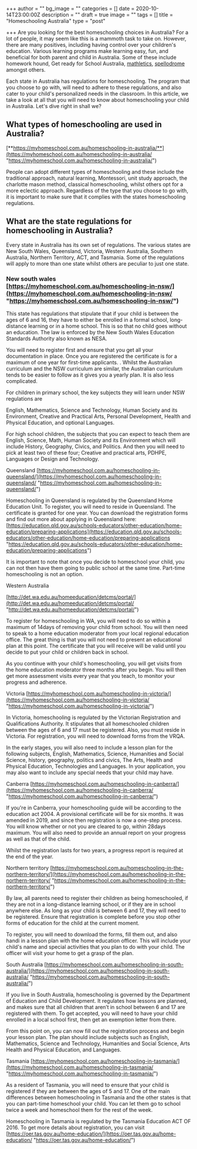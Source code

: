 +++
author = ""
bg_image = ""
categories = []
date = 2020-10-14T23:00:00Z
description = ""
draft = true
image = ""
tags = []
title = "Homeschooling Australia"
type = "post"

+++
Are you looking for the best homeschooling choices in Australia? For a lot of people, it may seem like this is a mammoth task to take on. However, there are many positives, including having control over your children's education. Various learning programs make learning easy, fun, and beneficial for both parent and child in Australia. Some of these include homework hound, Get ready for School Australia, [mathletics](https://www.mathletics.com/), [spellodrome](https://uk.spellodrome.com/) amongst others.

Each state in Australia has regulations for homeschooling. The program that you choose to go with, will need to adhere to these regulations, and also cater to your child's personalized needs in the classroom. In this article, we take a look at all that you will need to know about homeschooling your child in Australia. Let's dive right in shall we?

## What types of homeschooling are used in Australia?

[**https://myhomeschool.com.au/homeschooling-in-australia/**](https://myhomeschool.com.au/homeschooling-in-australia/ "https://myhomeschool.com.au/homeschooling-in-australia/")

People can adopt different types of homeschooling and these include the traditional approach, natural learning, Montessori, unit study approach, the charlotte mason method, classical homeschooling, whilst others opt for a more eclectic approach. Regardless of the type that you choose to go with, it is important to make sure that it complies with the states homeschooling regulations.

## What are the state regulations for homeschooling in Australia?

Every state in Australia has its own set of regulations. The various states are New South Wales, Queensland, Victoria, Western Australia, Southern Australia, Northern Territory, ACT, and Tasmania. Some of the regulations will apply to more than one state whilst others are peculiar to just one state.

### New south wales [https://myhomeschool.com.au/homeschooling-in-nsw/](https://myhomeschool.com.au/homeschooling-in-nsw/ "https://myhomeschool.com.au/homeschooling-in-nsw/")

This state has regulations that stipulate that if your child is between the ages of 6 and 16, they have to either be enrolled in a formal school, long-distance learning or in a home school. This is so that no child goes without an education. The law is enforced by the New South Wales Education Standards Authority also known as NESA.

You will need to register first and ensure that you get all your documentation in place. Once you are registered the certificate is for a maximum of one year for first-time applicants. . Whilst the Australian curriculum and the NSW curriculum are similar, the Australian curriculum tends to be easier to follow as it gives you a yearly plan. It is also less complicated.

For children in primary school, the key subjects they will learn under NSW regulations are

English, Mathematics, Science and Technology, Human Society and its Environment, Creative and Practical Arts, Personal Development, Health and Physical Education, and optional Languages.

For high school children, the subjects that you can expect to teach them are English, Science, Math, Human Society and its Environment which will include History, Geography, Civics, and Politics. And then you will need to pick at least two of these four; Creative and practical arts, PDHPE, Languages or Design and Technology.

Queensland [https://myhomeschool.com.au/homeschooling-in-queensland/](https://myhomeschool.com.au/homeschooling-in-queensland/ "https://myhomeschool.com.au/homeschooling-in-queensland/")

Homeschooling in Queensland is regulated by the Queensland Home Education Unit. To register, you will need to reside in Queensland. The certificate is granted for one year. You can download the registration forms and find out more about applying in Queensland here: [https://education.qld.gov.au/schools-educators/other-education/home-education/preparing-applications](https://education.qld.gov.au/schools-educators/other-education/home-education/preparing-applications "https://education.qld.gov.au/schools-educators/other-education/home-education/preparing-applications")

It is important to note that once you decide to homeschool your child, you can not then have them going to public school at the same time. Part-time homeschooling is not an option.

Western Australia

[http://det.wa.edu.au/homeeducation/detcms/portal/](http://det.wa.edu.au/homeeducation/detcms/portal/ "http://det.wa.edu.au/homeeducation/detcms/portal/")

To register for homeschooling in WA, you will need to do so within a maximum of 14days of removing your child from school. You will then need to speak to a home education moderator from your local regional education office. The great thing is that you will not need to present an educational plan at this point. The certificate that you will receive will be valid until you decide to put your child or children back in school.

As you continue with your child's homeschooling, you will get visits from the home education moderator three months after you begin. You will then get more assessment visits every year that you teach, to monitor your progress and adherence.

Victoria [https://myhomeschool.com.au/homeschooling-in-victoria/](https://myhomeschool.com.au/homeschooling-in-victoria/ "https://myhomeschool.com.au/homeschooling-in-victoria/")

In Victoria, homeschooling is regulated by the Victorian Registration and Qualifications Authority. It stipulates that all homeschooled children between the ages of 6 and 17 must be registered. Also, you must reside in Victoria. For registration, you will need to download forms from the VRQA.

In the early stages, you will also need to include a lesson plan for the following subjects, English, Mathematics, Science, Humanities and Social Science, history, geography, politics and civics, The Arts, Health and Physical Education, Technologies and Languages. In your application, you may also want to include any special needs that your child may have.

Canberra [https://myhomeschool.com.au/homeschooling-in-canberra/](https://myhomeschool.com.au/homeschooling-in-canberra/ "https://myhomeschool.com.au/homeschooling-in-canberra/")

If you're in Canberra, your homeschooling guide will be according to the education act 2004. A provisional certificate will be for six months. It was amended in 2019, and since then registration is now a one-step process. You will know whether or not you are cleared to go, within 28days maximum. You will also need to provide an annual report on your progress as well as that of the child.

Whilst the registration lasts for two years, a progress report is required at the end of the year.

Northern territory [https://myhomeschool.com.au/homeschooling-in-the-northern-territory/](https://myhomeschool.com.au/homeschooling-in-the-northern-territory/ "https://myhomeschool.com.au/homeschooling-in-the-northern-territory/")

By law, all parents need to register their children as being homeschooled, if they are not in a long-distance learning school, or if they are in school anywhere else. As long as your child is between 6 and 17, they will need to be registered. Ensure that registration is complete before you stop other forms of education for the child at the current moment.

To register, you will need to download the forms, fill them out, and also handi in a lesson plan with the home education officer. This will include your child's name and special activities that you plan to do with your child. The officer will visit your home to get a grasp of the plan.

South Australia [https://myhomeschool.com.au/homeschooling-in-south-australia/](https://myhomeschool.com.au/homeschooling-in-south-australia/ "https://myhomeschool.com.au/homeschooling-in-south-australia/")

If you live in South Australia, homeschooling is governed by the Department of Education and Child Development. It regulates how lessons are planned, and makes sure that all children that aren’t in school between 6 and 17 are registered with them. To get accepted, you will need to have your child enrolled in a local school first, then get an exemption letter from there.

From this point on, you can now fill out the registration process and begin your lesson plan. The plan should include subjects such as English, Mathematics, Science and Technology, Humanities and Social Science, Arts Health and Physical Education, and Languages.

Tasmania [https://myhomeschool.com.au/homeschooling-in-tasmania/](https://myhomeschool.com.au/homeschooling-in-tasmania/ "https://myhomeschool.com.au/homeschooling-in-tasmania/")

As a resident of Tasmania, you will need to ensure that your child is registered if they are between the ages of 5 and 17. One of the main differences between homeschooling in Tasmania and the other states is that you can part-time homeschool your child. You can let them go to school twice a week and homeschool them for the rest of the week.

Homeschooling in Tasmania is regulated by the Tasmania Education ACT OF 2016. To get more details about registration, you can visit [https://oer.tas.gov.au/home-education/](https://oer.tas.gov.au/home-education/ "https://oer.tas.gov.au/home-education/")